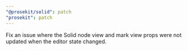 ```yaml
---
"@prosekit/solid": patch
"prosekit": patch
---
```


Fix an issue where the Solid node view and mark view props were not updated when the editor state changed.
